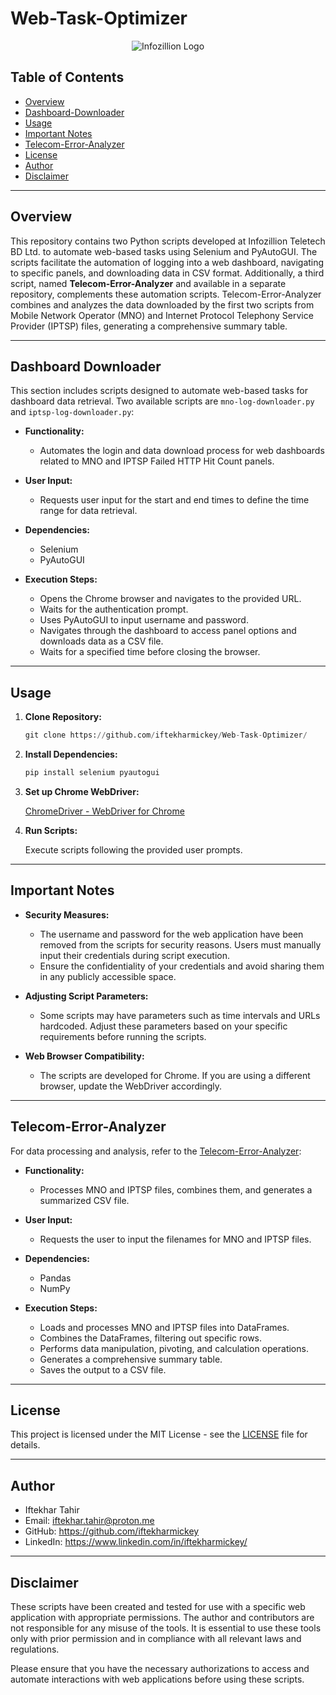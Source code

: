 # Web-Task-Optimizer

<div align="center">
  <img src="https://infotelebd.com/wp-content/uploads/2019/06/Logo-1.png" alt="Infozillion Logo">
</div>

## Table of Contents

- [Overview](#overview)
- [Dashboard-Downloader](#dashboard-downloader)
- [Usage](#usage)
- [Important Notes](#important-notes)
- [Telecom-Error-Analyzer](#telecom-error-analyzer)
- [License](#license)
- [Author](#author)
- [Disclaimer](#disclaimer)

---

## Overview

This repository contains two Python scripts developed at Infozillion Teletech BD Ltd. to automate web-based tasks using Selenium and PyAutoGUI. The scripts facilitate the automation of logging into a web dashboard, navigating to specific panels, and downloading data in CSV format. Additionally, a third script, named **Telecom-Error-Analyzer** and available in a separate repository, complements these automation scripts. Telecom-Error-Analyzer combines and analyzes the data downloaded by the first two scripts from Mobile Network Operator (MNO) and Internet Protocol Telephony Service Provider (IPTSP) files, generating a comprehensive summary table.

---

## Dashboard Downloader

This section includes scripts designed to automate web-based tasks for dashboard data retrieval. Two available scripts are `mno-log-downloader.py` and `iptsp-log-downloader.py`:

- **Functionality:**
  - Automates the login and data download process for web dashboards related to MNO and IPTSP Failed HTTP Hit Count panels.
    
- **User Input:**
  - Requests user input for the start and end times to define the time range for data retrieval.
    
- **Dependencies:**
  - Selenium
  - PyAutoGUI
    
- **Execution Steps:**
  - Opens the Chrome browser and navigates to the provided URL.
  - Waits for the authentication prompt.
  - Uses PyAutoGUI to input username and password.
  - Navigates through the dashboard to access panel options and downloads data as a CSV file.
  - Waits for a specified time before closing the browser.

---

## Usage

1. **Clone Repository:**

   ```python
   git clone https://github.com/iftekharmickey/Web-Task-Optimizer/
   ```

2. **Install Dependencies:**

   ```python
   pip install selenium pyautogui
   ```

3. **Set up Chrome WebDriver:**

   [ChromeDriver - WebDriver for Chrome](https://sites.google.com/chromium.org/driver/)

4. **Run Scripts:**

    Execute scripts following the provided user prompts.

---

## Important Notes

- **Security Measures:**

  - The username and password for the web application have been removed from the scripts for security reasons. Users must manually input their credentials during script execution.
  - Ensure the confidentiality of your credentials and avoid sharing them in any publicly accessible space.

- **Adjusting Script Parameters:**

  - Some scripts may have parameters such as time intervals and URLs hardcoded. Adjust these parameters based on your specific requirements before running the scripts.

- **Web Browser Compatibility:**

  - The scripts are developed for Chrome. If you are using a different browser, update the WebDriver accordingly. 

---

## Telecom-Error-Analyzer

For data processing and analysis, refer to the [Telecom-Error-Analyzer](https://github.com/iftekharmickey/Telecom-Error-Analyzer):

- **Functionality:**
  - Processes MNO and IPTSP files, combines them, and generates a summarized CSV file.

- **User Input:**
  - Requests the user to input the filenames for MNO and IPTSP files.

- **Dependencies:**
	- Pandas
	- NumPy

- **Execution Steps:**
	- Loads and processes MNO and IPTSP files into DataFrames.
	- Combines the DataFrames, filtering out specific rows.
	- Performs data manipulation, pivoting, and calculation operations.
	- Generates a comprehensive summary table.
	- Saves the output to a CSV file.

---

## License

This project is licensed under the MIT License - see the [LICENSE](https://github.com/iftekharmickey/Web-Task-Optimizer/blob/main/LICENSE) file for details.

---

## Author

- Iftekhar Tahir
- Email: iftekhar.tahir@proton.me
- GitHub: https://github.com/iftekharmickey
- LinkedIn: https://www.linkedin.com/in/iftekharmickey/

---

## Disclaimer

These scripts have been created and tested for use with a specific web application with appropriate permissions. The author and contributors are not responsible for any misuse of the tools. It is essential to use these tools only with prior permission and in compliance with all relevant laws and regulations.

Please ensure that you have the necessary authorizations to access and automate interactions with web applications before using these scripts.
